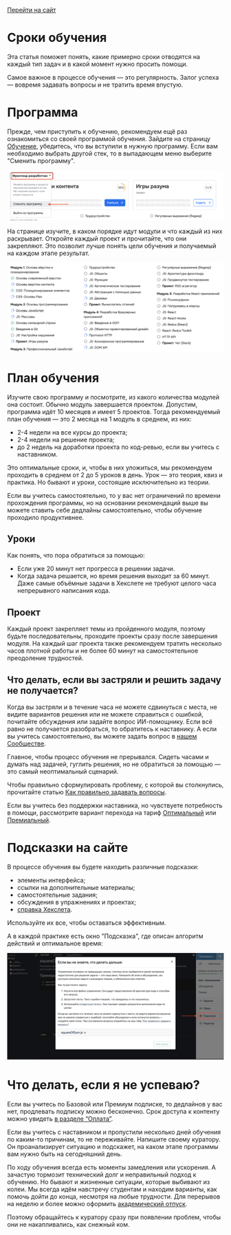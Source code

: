 [Перейти на сайт](https://ru.hexlet.io)

# Сроки обучения

Эта статья поможет понять, какие примерно сроки отводятся на каждый тип задач и в какой момент нужно просить помощи.

Самое важное в процессе обучения — это регулярность. Залог успеха — вовремя задавать вопросы и не тратить время впустую.

# Программа

Прежде, чем приступить к обучению, рекомендуем ещё раз ознакомиться со своей программой обучения. Зайдите на страницу [Обучение](https://ru.hexlet.io/my), убедитесь, что вы вступили в нужную программу. Если вам необходимо выбрать другой стек, то в выпадающем меню выберите "Сменить программу".

![](./assets/program-selection.png)

На странице изучите, в каком порядке идут модули и что каждый из них раскрывает. Откройте каждый проект и прочитайте, что они закрепляют. Это позволит лучше понять цели обучения и получаемый на каждом этапе результат.

![](./assets/program-content.png)

# План обучения

Изучите свою программу и посмотрите, из какого количества модулей она состоит. Обычно модуль завершается проектом. Допустим, программа идёт 10 месяцев и имеет 5 проектов. Тогда рекомендуемый план обучения — это 2 месяца на 1 модуль в среднем, из них:

* 2-4 недели на все курсы до проекта;
* 2-4 недели на решение проекта;
* до 2 недель на доработки проекта по код-ревью, если вы учитесь с наставником.

Это оптимальные сроки, и, чтобы в них уложиться, мы рекомендуем проходить в среднем от 2 до 5 уроков в день. Урок — это теория, квиз и практика. Но бывают и уроки, состоящие исключительно из теории.

Если вы учитесь самостоятельно, то у вас нет ограничений по времени прохождения программы, но на основании рекомендаций выше вы можете ставить себе дедлайны самостоятельно, чтобы обучение проходило продуктивнее.

## Уроки

Как понять, что пора обратиться за помощью:

* Если уже 20 минут нет прогресса в решении задачи.
* Когда задача решается, но время решения выходит за 60 минут. Даже самые объёмные задачи в Хекслете не требуют целого часа непрерывного написания кода.

## Проект

Каждый проект закрепляет темы из пройденного модуля, поэтому будьте последовательны, проходите проекты сразу после завершения модуля. На каждый шаг проекта также рекомендуем тратить несколько часов плотной работы и не более 60 минут на самостоятельное преодоление трудностей.

## Что делать, если вы застряли и решить задачу не получается?

Когда вы застряли и в течение часа не можете сдвинуться с места, не видите вариантов решения или не можете справиться с ошибкой, почитайте обсуждения или задайте вопрос ИИ-помощнику. Если всё равно не получается разобраться, то обратитесь к наставнику. А если вы учитесь самостоятельно, вы можете задать вопрос в [нашем Сообществе](https://help.hexlet.io/article/20443).

Главное, чтобы процесс обучения не прерывался. Сидеть часами и думать над задачей, гуглить решения, но не обратиться за помощью — это самый неоптимальный сценарий.

Чтобы правильно сформулировать проблему, с которой вы столкнулись, прочитайте статью [Как правильно задавать вопросы](https://help.hexlet.io/article/20559).

Если вы учитесь без поддержки наставника, но чувствуете потребность в помощи, рассмотрите вариант перехода на тариф [Оптимальный](https://help.hexlet.io/article/22606) или [Премиальный](https://help.hexlet.io/article/20505).

# Подсказки на сайте

В процессе обучения вы будете находить различные подсказки:

* элементы интерфейса;
* ссылки на дополнительные материалы;
* самостоятельные задания;
* обсуждения в упражнениях и проектах;
* [справка Хекслета](https://help.hexlet.io/).

Используйте их все, чтобы оставаться эффективным.

А в каждой практике есть окно "Подсказка", где описан алгоритм действий и оптимальное время:

![](./assets/hint.png)

# Что делать, если я не успеваю?

Если вы учитесь по Базовой или Премиум подписке, то дедлайнов у вас нет, продлевать подписку можно бесконечно. Срок доступа к контенту можно увидеть [в разделе “Оплата”](https://ru.hexlet.io/account/subscription).

Если вы учитесь с наставником и пропустили несколько дней обучения по каким-то причинам, то не переживайте. Напишите своему куратору. Он проанализирует ситуацию и подскажет, на каком этапе программы вам нужно быть на сегодняшний день.

По ходу обучения всегда есть моменты замедления или ускорения. А зачастую тормозит технический долг и неправильный подход к обучению. Но бывают и жизненные ситуации, которые выбивают из колеи. Мы всегда идём навстречу студентам и находим варианты, как помочь дойти до конца, несмотря на любые трудности. Для перерывов на неделю и более можно оформить [академический отпуск](https://help.hexlet.io/article/20523).

Поэтому обращайтесь к куратору сразу при появлении проблем, чтобы они не накапливались, как снежный ком.
